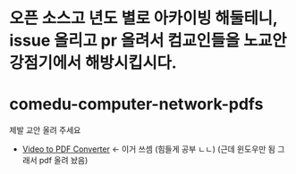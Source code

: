 # 오픈 소스고 년도 별로 아카이빙 해둘테니, issue 올리고 pr 올려서 컴교인들을 노교안 강점기에서 해방시킵시다.
# comedu-computer-network-pdfs
제발 교안 올려 주세요
- [Video to PDF Converter](https://www.softstore.it/video-to-pdf-converter/) <- 이거 쓰셈 (힘들게 공부 ㄴㄴ) (근데 윈도우만 됨 그래서 pdf 올려 놨음)

